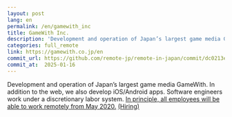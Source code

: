 ```yaml
---
layout: post
lang: en
permalink: /en/gamewith_inc
title: GameWith Inc.
description: 'Development and operation of Japan’s largest game media GameWith. In addition to the web, we also develop iOS/Android apps. Software engineers work under a discretionary labor system. In principle, all employees will be able to work remotely from May 2020. (Hiring)'
categories: full_remote
link: https://gamewith.co.jp/en
commit_url: https://github.com/remote-jp/remote-in-japan/commit/dc0213e5d3bf547e1dd7b4da3b612a689016ef3e
commit_at:  2025-01-16
---
```


<p>Development and operation of Japan’s largest game media GameWith. In addition to the web, we also develop iOS/Android apps. Software engineers work under a discretionary labor system. <a href="https://gamewith.co.jp/posts/QQt5Mnba">In principle, all employees will be able to work remotely from May 2020.</a> <a href="https://www.wantedly.com/companies/gamewith/projects">(Hiring)</a></p>
